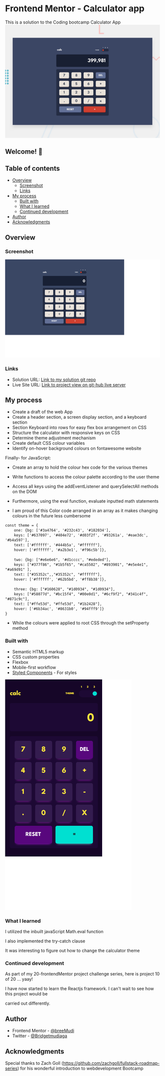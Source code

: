 # Frontend Mentor - Calculator app

This is a solution to the Coding bootcamp Calculator App
![Design preview for the Calculator app coding challenge](./design/desktop-preview.jpg)

## Welcome! 👋

## Table of contents

- [Overview](#overview)
  - [Screenshot](#screenshot)
  - [Links](#links)
- [My process](#my-process)
  - [Built with](#built-with)
  - [What I learned](#what-i-learned)
  - [Continued development](#continued-development)
- [Author](#author)
- [Acknowledgments](#acknowledgments)

## Overview

### Screenshot

![The desktop view of the testimonial slider](./images/desktop.png)
<!-- ![](./desktop_view.jpg)![desktop_view](https://user-images.githubusercontent.com/65234249/224862538-59bda0ed-f0b9-41c6-9706-4af1b6f8087b.png) -->

### Links

- Solution URL: [Link to my solution git repo](https://github.com/breeMudi/calculator-app_10_20)
- Live Site URL: [Link to project view on git-hub live server](https://breemudi.github.io/calculator-app_10_20/)

## My process

- Create a draft of the web App
- Create a header section, a screen display section, and a keyboard section
- Section Keyboard into rows for easy flex box arrangement on CSS
- Structure the calculator with responsive keys on CSS
- Determine theme adjustment mechanism
- Create default CSS colour variables
- Identify on-hover background colours on fontawesome website


Finally- for JavaScript:

- Create an array to hold the colour hex code for the various themes
- Write functions to access the colour palette according to the user theme
- Access all keys using the addEventListener and querySelectAll methods on the DOM
- Furthermore, using the eval function, evaluate inputted math statements

- I am proud of this Color code arranged in an array as it makes changing colours in the future less cumbersome
```
const theme = {
    one: {bg: ['#3a4764', '#232c43', '#182034'],
    keys: ['#637097', '#404e72', '#d03f2f', '#93261a', '#eae3dc', '#b4a597'],
    text: ['#ffffff', '#444b5a', "#ffffff"],
    hover: ['#ffffff', '#a2b3e1', '#f96c5b']},

    two: {bg: ["#e6e6e6", '#d1cccc', "#ededed"],
    keys: ["#377f86", "#1b5f65", "#ca5502", "#893901", "#e5e4e1", "#a69d91" ],
    text: ["#35352c",,"#35352c", "#ffffff"],
    hover: ['#ffffff', '#62b5bd', '#ff8b38']},

    three: {bg: ["#160628", "#1d0934", "#1d0934"],
    keys: ["#58077d", "#bc15f4", "#00e0d1", "#6cf9f2", "#341c4f", "#871c9c"],
    text: ["#ffe53d", "#ffe53d", "#1b2428"],
    hover: ['#6b34ac', '#8631b0', '#94fff9']}
}
```
- While the colours were applied to root CSS through the setProperty method

### Built with

- Semantic HTML5 markup
- CSS custom properties
- Flexbox
- Mobile-first workflow
- [Styled Components](https://styled-components.com/) - For styles


![The mobile view of the testimonial slider](./images/mobile.png)

### What I learned

I utilized the inbuilt javaScript Math.eval function

I also implemented the try-catch clause

It was interesting to figure out how to change the calculator theme

### Continued development

As part of my 20-frontendMentor project challenge series, here is project 10 of 20 ... yaay!

I have now started to learn the Reactjs framework. I can't wait to see how this project would be

carried out differently.


## Author

- Frontend Mentor - [@breeMudi](https://www.frontendmentor.io/profile/breeMudi)
- Twitter - [@Bridgetmudiaga](https://www.twitter.com/Bridgetmudiaga)

## Acknowledgments

Special thanks to Zach Goll (https://github.com/zachgoll/fullstack-roadmap-series) for his wonderful introduction to webdevelopment Bootcamp
